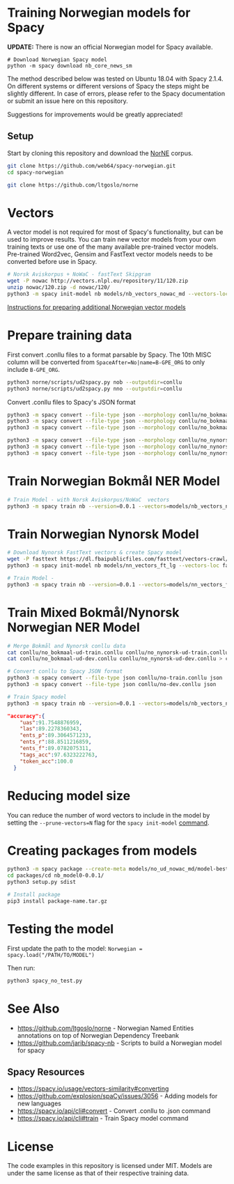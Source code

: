 # Training Norwegian models for Spacy

__UPDATE:__ There is now an official Norwegian model for Spacy available.
```
# Download Norwegian Spacy model
python -m spacy download nb_core_news_sm
```



The method described below was tested on Ubuntu 18.04 with Spacy 2.1.4. On different systems or different versions of Spacy the steps might be slightly different.
In case of errors, please refer to the Spacy documentation or submit an issue here on this repository.

Suggestions for improvements would be greatly appreciated!

## Setup
Start by cloning this repository and download the [NorNE](https://github.com/ltgoslo/norne) corpus.
```bash
git clone https://github.com/web64/spacy-norwegian.git
cd spacy-norwegian

git clone https://github.com/ltgoslo/norne
```

# Vectors 
A vector model is not required for most of Spacy's functionality, but can be used to improve results.
You can train new vector models from your own training texts or use one of the many available pre-trained vector models.
Pre-trained Word2vec, Gensim and FastText vector models needs to be converted before use in Spacy.



```bash
# Norsk Aviskorpus + NoWaC - fastText Skipgram
wget -P nowac http://vectors.nlpl.eu/repository/11/120.zip
unzip nowac/120.zip -d nowac/120/
python3 -m spacy init-model nb models/nb_vectors_nowac_md --vectors-loc nowac/120/model.txt
```

[Instructions for preparing additional Norwegian vector models](https://github.com/web64/spacy-norwegian/blob/master/vectors.md)


# Prepare training data
First convert .conllu files to a format parsable by Spacy.
The 10th MISC column will be converted from `SpaceAfter=No|name=B-GPE_ORG` to only include `B-GPE_ORG`.
```bash
python3 norne/scripts/ud2spacy.py nob --outputdir=conllu
python3 norne/scripts/ud2spacy.py nno --outputdir=conllu
```

Convert .conllu files to  Spacy's JSON format
```bash
python3 -m spacy convert --file-type json --morphology conllu/no_bokmaal-ud-train.conllu json
python3 -m spacy convert --file-type json --morphology conllu/no_bokmaal-ud-dev.conllu json
python3 -m spacy convert --file-type json --morphology conllu/no_bokmaal-ud-test.conllu json

python3 -m spacy convert --file-type json --morphology conllu/no_nynorsk-ud-train.conllu json
python3 -m spacy convert --file-type json --morphology conllu/no_nynorsk-ud-dev.conllu json
python3 -m spacy convert --file-type json --morphology conllu/no_nynorsk-ud-test.conllu json
```

# Train Norwegian Bokmål NER Model
```bash
# Train Model - with Norsk Aviskorpus/NoWaC  vectors
python3 -m spacy train nb --version=0.0.1 --vectors=models/nb_vectors_nowac_md models/nb_ud_nowac_md  json/no_bokmaal-ud-train.json json/no_bokmaal-ud-dev.json
```

# Train Norwegian Nynorsk Model
```bash
# Download Nynorsk FastText vectors & create Spacy model
wget -P fasttext https://dl.fbaipublicfiles.com/fasttext/vectors-crawl/cc.nn.300.vec.gz
python3 -m spacy init-model nb models/nn_vectors_ft_lg --vectors-loc fasttext/cc.nn.300.vec.gz

# Train Model -
python3 -m spacy train nb --version=0.0.1 --vectors=models/nn_vectors_ft_lg models/nb_ud_nowac_md  json/no_bokmaal-ud-train.json json/no_bokmaal-ud-dev.json
```


# Train Mixed Bokmål/Nynorsk Norwegian NER Model
```bash
# Merge Bokmål and Nynorsk conllu data
cat conllu/no_bokmaal-ud-train.conllu conllu/no_nynorsk-ud-train.conllu conllu/no_bokmaal-ud-test.conllu conllu/no_nynorsk-ud-test.conllu > conllu/no-train.conllu 
cat conllu/no_bokmaal-ud-dev.conllu conllu/no_nynorsk-ud-dev.conllu > conllu/no-dev.conllu 

# Convert conllu to Spacy JSON format
python3 -m spacy convert --file-type json conllu/no-train.conllu json
python3 -m spacy convert --file-type json conllu/no-dev.conllu json

# Train Spacy model
python3 -m spacy train nb --version=0.0.1 --vectors=models/nb_vectors_nowac_md models/no_ud_nowac_md json/no-train.json json/no-dev.json
```

```json
"accuracy":{
    "uas":91.7548876959,
    "las":89.2278360343,
    "ents_p":89.3064571233,
    "ents_r":88.8511216859,
    "ents_f":89.0782075311,
    "tags_acc":97.6323222763,
    "token_acc":100.0
  }
```

# Reducing model size
You can reduce the number of word vectors to include in the model by setting the `--prune-vectors=N` flag for the `spacy init-model` [command](https://spacy.io/api/cli#init-model).


# Creating packages from models

```bash
python3 -m spacy package --create-meta models/no_ud_nowac_md/model-best packages --force
cd packages/cd nb_model0-0.0.1/
python3 setup.py sdist

# Install package
pip3 install package-name.tar.gz
```

# Testing the model

First update the path to the model: `Norwegian = spacy.load("/PATH/TO/MODEL")`

Then run:
```bash
python3 spacy_no_test.py
```

# See Also

* https://github.com/ltgoslo/norne - Norwegian Named Entities annotations on top of Norwegian Dependency Treebank
* https://github.com/jarib/spacy-nb - Scripts to build a Norwegian model for spacy 

## Spacy Resources
* https://spacy.io/usage/vectors-similarity#converting
* https://github.com/explosion/spaCy/issues/3056 - Adding models for new languages 
* https://spacy.io/api/cli#convert - Convert .conllu to .json command
* https://spacy.io/api/cli#train - Train Spacy model command

# License

The code examples in this repository is licensed under MIT.
Models are under the same license as that of their respective training data.
